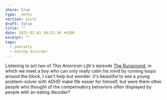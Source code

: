 ```yaml
---
share: true
type: _notes
section: posts
draft: false
title: ""
date: 2023-02-02 10:52:34 +0100
excerpt: ""
tags:
  - podcasts
  - eating disorder
---
```


Listening to act two of _This American Life_'s episode [The Runaround](https://www.thisamericanlife.org/789/the-runaround/act-two-6), in which we meet a boy who can only really calm his mind by running loops around the block, I can't help but wonder: it's beautiful to see a young problem-solver with ADHD make life easier for himself, but were there other people who thought of the compensatory behaviors often displayed by people with an eating disorder?


